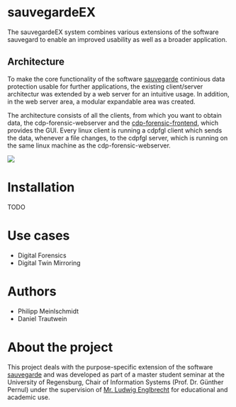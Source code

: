 # sauvegardeEX

The sauvegardeEX system combines various extensions of the software sauvegard to enable an improved usability as well as a broader application. 

## Architecture

To make the core functionality of the software [sauvegarde](https://github.com/dupgit/sauvegarde) continious data protection usable for further applications, the existing client/server architectur was extended by a web server for an intuitive usage. In addition, in the web server area, a modular expandable area was created.

The architecture consists of all the clients, from which you want to obtain data, the cdp-forensic-webserver and the [cdp-forensic-frontend](https://github.com/danieltrtwn/cdp-forensic-frontend), which provides the GUI. Every linux client is running a cdpfgl client which sends the data, whenever a file changes, to the cdpfgl server, which is running on the same linux machine as the cdp-forensic-webserver.

![](https://github.com/meinlschmidt/cdp-forensic-webserver/tree/dabb7ede899235f7db47df657aa3562ccae37f72/architecture.png?raw=true)

# Installation

TODO

# Use cases

- Digital Forensics
- Digital Twin Mirroring

# Authors

- Philipp Meinlschmidt
- Daniel Trautwein

# About the project

This project deals with the purpose-specific extension of the software [sauvegarde](https://github.com/dupgit/sauvegarde) and was developed as part of a master student seminar at the University of Regensburg, Chair of Information Systems (Prof. Dr. Günther Pernul) under the supervision of [Mr. Ludwig Englbrecht](https://www.researchgate.net/profile/Ludwig_Englbrecht) for educational and academic use. 

